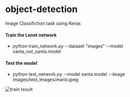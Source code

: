 # object-detection
Image Classifiction task using Keras


#### Train the Lenet network
* python train_network.py --dataset "images" --model santa_not_santa.model


#### Test the model
* python test_network.py --model santa.model --image images/test_images/mario.jpeg

![train result](https://github.com/kemey188/object-detection/blob/master/images/test_data/result.png?raw=true)
